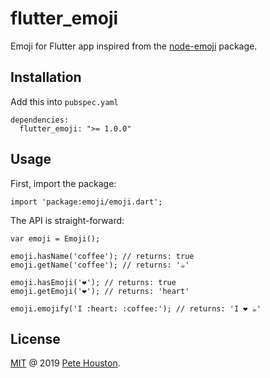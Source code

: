 # flutter_emoji

Emoji for Flutter app inspired from the [node-emoji](https://github.com/omnidan/node-emoji) package.

## Installation

Add this into `pubspec.yaml`

```
dependencies:
  flutter_emoji: ">= 1.0.0"
```

## Usage

First, import the package:

```
import 'package:emoji/emoji.dart';
```

The API is straight-forward:

```
var emoji = Emoji();

emoji.hasName('coffee'); // returns: true
emoji.getName('coffee'); // returns: '☕'

emoji.hasEmoji('❤️'); // returns: true
emoji.getEmoji('❤️'); // returns: 'heart'

emoji.emojify('I :heart: :coffee:'); // returns: 'I ❤️ ☕'
```

## License

[MIT](LICENSE.md) @ 2019 [Pete Houston](https://petehouston.com).